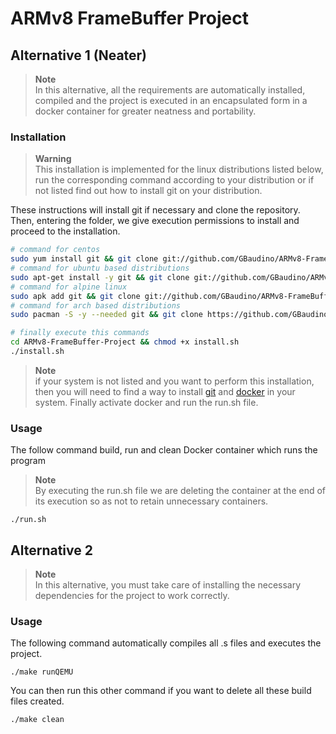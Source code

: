 # ARMv8 FrameBuffer Project

## Alternative 1 (Neater)
> **Note**  
> In this alternative, all the requirements are automatically installed, compiled and the project is executed in an encapsulated form in a docker container for greater neatness and portability.
### Installation

> **Warning**  
> This installation is implemented for the linux distributions listed below, run the corresponding command according to your distribution or if not listed find out how to install git on your distribution.

These instructions will install git if necessary and clone the repository. Then, entering the folder, we give execution permissions to install and proceed to the installation.

```bash
# command for centos
sudo yum install git && git clone git://github.com/GBaudino/ARMv8-FrameBuffer-Project
# command for ubuntu based distributions
sudo apt-get install -y git && git clone git://github.com/GBaudino/ARMv8-FrameBuffer-Project
# command for alpine linux
sudo apk add git && git clone git://github.com/GBaudino/ARMv8-FrameBuffer-Project
# command for arch based distributions
sudo pacman -S -y --needed git && git clone https://github.com/GBaudino/ARMv8-FrameBuffer-Project

# finally execute this commands
cd ARMv8-FrameBuffer-Project && chmod +x install.sh
./install.sh
```

> **Note**  
> if your system is not listed and you want to perform this installation, then you will need to find a way to install [git](https://git-scm.com/downloads) and [docker](https://docs.docker.com/engine/install/) in your system. Finally activate docker and run the run.sh file.


### Usage
The follow command build, run and clean Docker container which runs the program

> **Note**  
> By executing the run.sh file we are deleting the container at the end of its execution so as not to retain unnecessary containers.

```
./run.sh
```

## Alternative 2

> **Note**  
> In this alternative, you must take care of installing the necessary dependencies for the project to work correctly.

### Usage
The following command automatically compiles all .s files and executes the project.

```
./make runQEMU
```

You can then run this other command if you want to delete all these build files created.

```
./make clean
```